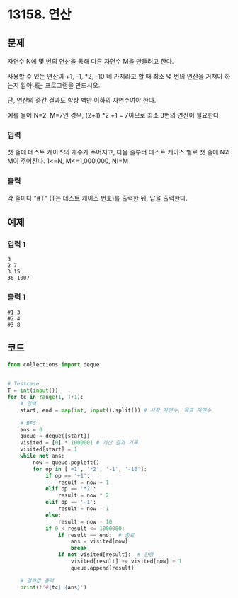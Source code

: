 # 13158. 연산

## 문제

자연수 N에 몇 번의 연산을 통해 다른 자연수 M을 만들려고 한다.

사용할 수 있는 연산이 \+1, \-1, \*2, -10 네 가지라고 할 때 최소 몇 번의 연산을 거쳐야 하는지 알아내는 프로그램을 만드시오.

단, 연산의 중간 결과도 항상 백만 이하의 자연수여야 한다.

예를 들어 N=2, M=7인 경우, (2\+1) \*2 \+1 = 7이므로 최소 3번의 연산이 필요한다.



### 입력

첫 줄에 테스트 케이스의 개수가 주어지고, 다음 줄부터 테스트 케이스 별로 첫 줄에 N과 M이 주어진다. 1<=N, M<=1,000,000, N!=M

### 출력

각 줄마다 "#T" (T는 테스트 케이스 번호)를 출력한 뒤, 답을 출력한다.





## 예제

### 입력 1

```
3
2 7
3 15
36 1007
```

### 출력 1

```
#1 3
#2 4
#3 8
```





## 코드

```python
from collections import deque


# Testcase
T = int(input())
for tc in range(1, T+1):
    # 입력
    start, end = map(int, input().split()) # 시작 자연수, 목표 자연수

    # BFS
    ans = 0
    queue = deque([start])
    visited = [0] * 1000001 # 계산 결과 기록
    visited[start] = 1
    while not ans:
        now = queue.popleft()
        for op in ['+1', '*2', '-1', '-10']:
            if op == '+1':
                result = now + 1
            elif op == '*2':
                result = now * 2
            elif op == '-1':
                result = now - 1
            else:
                result = now - 10
            if 0 < result <= 1000000:
                if result == end:  # 종료
                    ans = visited[now]
                    break
                if not visited[result]:  # 진행
                    visited[result] += visited[now] + 1
                    queue.append(result)

    # 결과값 출력
    print(f'#{tc} {ans}')
```
